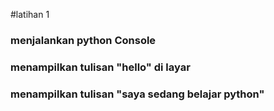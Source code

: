 #latihan 1

### menjalankan python Console
### menampilkan tulisan "hello" di layar 
### menampilkan tulisan "saya sedang belajar python"
